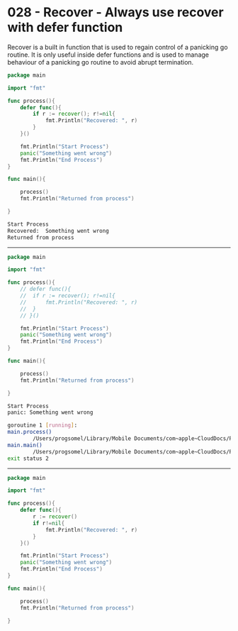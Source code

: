 # 028 - Recover - Always use recover with defer function
Recover is a built in function that is used to regain control of a panicking go routine. It is only useful inside defer functions and is used to manage behaviour of a panicking go routine to avoid abrupt termination.
```go
package main

import "fmt"

func process(){
	defer func(){
		if r := recover(); r!=nil{
			fmt.Println("Recovered: ", r)
		} 
	}()

	fmt.Println("Start Process")
	panic("Something went wrong")
	fmt.Println("End Process")
}

func main(){

	process()
	fmt.Println("Returned from process")

}
```
```bash
Start Process
Recovered:  Something went wrong
Returned from process
```

------------------------------------------------------------------------------------------------------------

```go
package main

import "fmt"

func process(){
	// defer func(){
	// 	if r := recover(); r!=nil{
	// 		fmt.Println("Recovered: ", r)
	// 	} 
	// }()

	fmt.Println("Start Process")
	panic("Something went wrong")
	fmt.Println("End Process")
}

func main(){

	process()
	fmt.Println("Returned from process")

}
```
```bash
Start Process
panic: Something went wrong

goroutine 1 [running]:
main.process()
        /Users/progsomel/Library/Mobile Documents/com~apple~CloudDocs/ProgSomel/Skills/Programming/backend-development/golang/028 - Recover/recover.go:13 +0x59
main.main()
        /Users/progsomel/Library/Mobile Documents/com~apple~CloudDocs/ProgSomel/Skills/Programming/backend-development/golang/028 - Recover/recover.go:19 +0x13
exit status 2
```

---------------------------------------------------------------------------------------------------------------

```go
package main

import "fmt"

func process(){
	defer func(){
		r := recover()
		if r!=nil{
			fmt.Println("Recovered: ", r)
		} 
	}()

	fmt.Println("Start Process")
	panic("Something went wrong")
	fmt.Println("End Process")
}

func main(){

	process()
	fmt.Println("Returned from process")

}
```